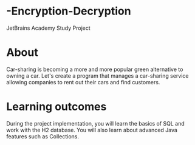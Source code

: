 # -Encryption-Decryption
JetBrains Academy Study Project

# About
Car-sharing is becoming a more and more popular green alternative to owning a car. Let's create a program that manages a car-sharing service allowing companies to rent out their cars and find customers.

# Learning outcomes
During the project implementation, you will learn the basics of SQL and work with the H2 database. You will also learn about advanced Java features such as Collections.




